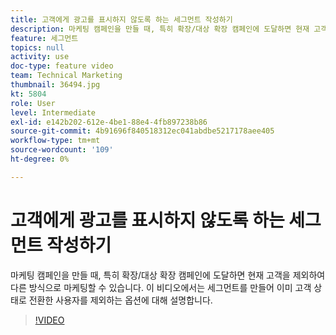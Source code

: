 ```yaml
---
title: 고객에게 광고를 표시하지 않도록 하는 세그먼트 작성하기
description: 마케팅 캠페인을 만들 때, 특히 확장/대상 확장 캠페인에 도달하면 현재 고객을 제외하여 다른 방식으로 마케팅할 수 있습니다. 이 비디오에서는 세그먼트를 만들어 이미 고객 상태로 전환한 사용자를 제외하는 옵션에 대해 설명합니다.
feature: 세그먼트
topics: null
activity: use
doc-type: feature video
team: Technical Marketing
thumbnail: 36494.jpg
kt: 5804
role: User
level: Intermediate
exl-id: e142b202-612e-4be1-88e4-4fb897238b86
source-git-commit: 4b91696f840518312ec041abdbe5217178aee405
workflow-type: tm+mt
source-wordcount: '109'
ht-degree: 0%

---
```


# 고객에게 광고를 표시하지 않도록 하는 세그먼트 작성하기

마케팅 캠페인을 만들 때, 특히 확장/대상 확장 캠페인에 도달하면 현재 고객을 제외하여 다른 방식으로 마케팅할 수 있습니다. 이 비디오에서는 세그먼트를 만들어 이미 고객 상태로 전환한 사용자를 제외하는 옵션에 대해 설명합니다.

>[!VIDEO](https://video.tv.adobe.com/v/36494/?quality=12&learn=on)
